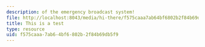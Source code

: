 ```yaml
---
description: of the emergency broadcast system!
file: http://localhost:8043/media/hi-there/f575caaa7ab64bf6802b2f84b69db5f9_CICD_with_Docker_Kubernetes_Semaphore.pdf
title: This is a test
type: resource
uid: f575caaa-7ab6-4bf6-802b-2f84b69db5f9
---
```

